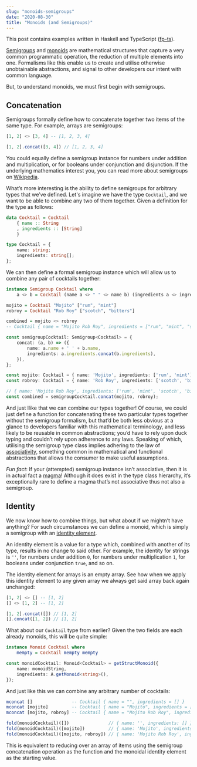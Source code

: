 ```yaml
---
slug: "monoids-semigroups"
date: "2020-08-30"
title: "Monoids (and Semigroups)"
---
```


This post contains examples written in Haskell and TypeScript ([fp-ts](https://gcanti.github.io/fp-ts/modules/)).

[Semigroups](https://en.wikipedia.org/wiki/Semigroup) and [monoids](https://en.wikipedia.org/wiki/Monoid) are mathematical structures that capture a very common programmatic operation, the reduction of multiple elements into one. Formalisms like this enable us to create and utilise otherwise unobtainable abstractions, and signal to other developers our intent with common language.

But, to understand monoids, we must first begin with semigroups.

## Concatenation

Semigroups formally define how to concatenate together two items of the same type. For example, arrays are semigroups:

```haskell
[1, 2] <> [3, 4] -- [1, 2, 3, 4]
```

```typescript
[1, 2].concat([3, 4]) // [1, 2, 3, 4]
```

You could equally define a semigroup instance for numbers under addition and multiplication, or for booleans under conjunction and disjunction. If the underlying mathematics interest you, you can read more about semigroups on [Wikipedia](https://en.wikipedia.org/wiki/Semigroup).

What’s more interesting is the ability to define semigroups for arbitrary types that we’ve defined. Let's imagine we have the type `Cocktail`, and we want to be able to combine any two of them together. Given a definition for the type as follows:

```haskell
data Cocktail = Cocktail
    { name :: String
    , ingredients :: [String]
    }
```

```typescript
type Cocktail = {
    name: string;
    ingredients: string[];
};
```

We can then define a formal semigroup instance which will allow us to combine any pair of cocktails together:

```haskell
instance Semigroup Cocktail where
    a <> b = Cocktail (name a <> " " <> name b) (ingredients a <> ingredients b)

mojito = Cocktail "Mojito" ["rum", "mint"]
robroy = Cocktail "Rob Roy" ["scotch", "bitters"]

combined = mojito <> robroy
-- Cocktail { name = "Mojito Rob Roy", ingredients = ["rum", "mint", "scotch", "bitters"] }
```

```typescript
const semigroupCocktail: Semigroup<Cocktail> = {
    concat: (a, b) => ({
        name: a.name + ' ' + b.name,
        ingredients: a.ingredients.concat(b.ingredients),
    }),
};

const mojito: Cocktail = { name: 'Mojito', ingredients: ['rum', 'mint'] };
const robroy: Cocktail = { name: 'Rob Roy', ingredients: ['scotch', 'bitters'] };

// { name: 'Mojito Rob Roy', ingredients: ['rum', 'mint', 'scotch', 'bitters'] }
const combined = semigroupCocktail.concat(mojito, robroy);
```

And just llike that we can combine our types together! Of course, we could just define a function for concatenating these two particular types together without the semigroup formalism, but that’d be both less obvious at a glance to developers familiar with this mathematical terminology, and less likely to be reusable in common abstractions; you’d have to rely upon duck typing and couldn’t rely upon adherence to any laws. Speaking of which, utilising the semigroup type class implies adhering to the law of [associativity](https://en.wikipedia.org/wiki/Associative_property), something common in mathematical and functional abstractions that allows the consumer to make useful assumptions.

_Fun fact_: If your (attempted) semigroup instance isn’t associative, then it is in actual fact a [magma](https://en.wikipedia.org/wiki/Magma_(algebra))! Although it does exist in the type class hierarchy, it’s exceptionally rare to define a magma that’s not associative thus not also a semigroup.

## Identity

We now know how to combine things, but what about if we mightn’t have anything? For such circumstances we can define a monoid, which is simply a semigroup with an [identity element](https://en.wikipedia.org/wiki/Identity_element).

An identity element is a value for a type which, combined with another of its type, results in no change to said other. For example, the identity for strings is `''`, for numbers under addition `0`, for numbers under multiplication `1`, for booleans under conjunction `true`, and so on.

The identity element for arrays is an empty array. See how when we apply this identity element to any given array we always get said array back again unchanged:

```haskell
[1, 2] <> [] -- [1, 2]
[] <> [1, 2] -- [1, 2]
```

```typescript
[1, 2].concat([]) // [1, 2]
[].concat([1, 2]) // [1, 2]
```

What about our `Cocktail` type from earlier? Given the two fields are each already monoids, this will be quite simple:

```haskell
instance Monoid Cocktail where
    mempty = Cocktail mempty mempty
```

```typescript
const monoidCocktail: Monoid<Cocktail> = getStructMonoid({
    name: monoidString,
    ingredients: A.getMonoid<string>(),
});
```

And just like this we can combine any arbitrary number of cocktails:

```haskell
mconcat []               -- Cocktail { name = "", ingredients = [] }
mconcat [mojito]         -- Cocktail { name = "Mojito", ingredients = ["rum", "mint"] }
mconcat [mojito, robroy] -- Cocktail { name = "Mojito Rob Roy", ingredients = ["rum", "mint", "scotch", "bitters"] }
```

```typescript
fold(monoidCocktail)([])               // { name: '', ingredients: [] }
fold(monoidCocktail)([mojito])         // { name: 'Mojito', ingredients: ['rum', 'mint'] }
fold(monoidCocktail)([mojito, robroy]) // { name: 'Mojito Rob Roy', ingredients: ['rum', 'mint', 'scotch', 'bitters'] }
```

This is equivalent to reducing over an array of items using the semigroup concatenation operation as the function and the monoidal identity element as the starting value.

